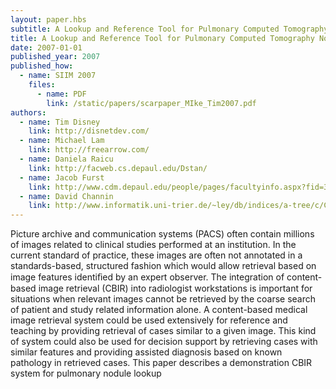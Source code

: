 ```yaml
---
layout: paper.hbs
subtitle: A Lookup and Reference Tool for Pulmonary Computed Tomography Nodules
title: A Lookup and Reference Tool for Pulmonary Computed Tomography Nodules
date: 2007-01-01
published_year: 2007
published_how:
  - name: SIIM 2007
    files:
      - name: PDF
        link: /static/papers/scarpaper_MIke_Tim2007.pdf
authors:
  - name: Tim Disney
    link: http://disnetdev.com/
  - name: Michael Lam
    link: http://freearrow.com/
  - name: Daniela Raicu
    link: http://facweb.cs.depaul.edu/Dstan/
  - name: Jacob Furst
    link: http://www.cdm.depaul.edu/people/pages/facultyinfo.aspx?fid=365
  - name: David Channin
    link: http://www.informatik.uni-trier.de/~ley/db/indices/a-tree/c/Channin:David_S=.html
---
```


Picture archive and communication systems (PACS) often contain millions of images related to clinical studies
performed at an institution. In the current standard of practice, these images are often not annotated in
a standards-based, structured fashion which would allow retrieval based on image features identiﬁed by
an expert observer. The integration of content-based image retrieval (CBIR) into radiologist workstations
is important for situations when relevant images cannot be retrieved by the coarse search of patient and
study related information alone. A content-based medical image retrieval system could be used extensively
for reference and teaching by providing retrieval of cases similar to a given image. This kind of system
could also be used for decision support by retrieving cases with similar features and providing assisted
diagnosis based on known pathology in retrieved cases. This paper describes a demonstration CBIR system
for pulmonary nodule lookup
